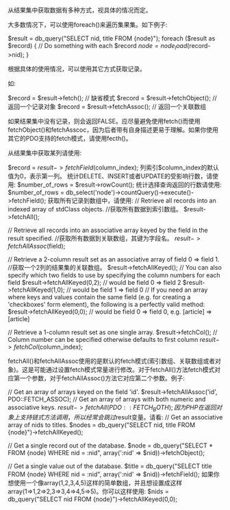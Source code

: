 从结果集中获取数据有多种方式，视具体的情况而定。

大多数情况下，可以使用foreach()来遍历集果集。如下例子:

$result = db_query("SELECT nid, title FROM {node}");
foreach ($result as $record) {
  // Do something with each $record
  $node = node_load($record->nid);
}

根据具体的使用情况，可以使用其它方式获取记录。

如:

$record = $result->fetch();            // 缺省模式
$record = $result->fetchObject();  // 返回一个记录对象
$record = $result->fetchAssoc();   // 返回一个关联数组

如果结果集中没有记录，则会返回FALSE。应尽量避免使用fetch()而使用fetchObject()和fetchAsscoc，因为后者带有自身描述更易于理解。如果你使用其它的PDO支持的fetch模式，请使用fecth()。

从结果集中获取某列请使用:

$record = $result->fetchField($column_index);
列索引$column_index的默认值为0，表示第一列。
统计DELETE、INSERT或者UPDATE的受影响行数，请使用:
$number_of_rows = $result->rowCount();
统计选择查询返回的行数请使用:
$number_of_rows = db_select('node')->countQuery()->execute()->fetchField();
获取所有记录到数组中，请使用:
// Retrieve all records into an indexed array of stdClass objects.
//获取所有数据到索引数组。
$result->fetchAll();

// Retrieve all records into an associative array keyed by the field in the result specified.
//获取所有数据到关联数组，其键为字段名。
$result->fetchAllAssoc($field);

// Retrieve a 2-column result set as an associative array of field 0 => field 1.
//获取一个2列的结果集的关联数组。
$result->fetchAllKeyed();
// You can also specify which two fields to use by specifying the column numbers for each field
$result->fetchAllKeyed(0,2); // would be field 0 => field 2
$result->fetchAllKeyed(1,0); // would be field 1 => field 0
// If you need an array where keys and values contain the same field (e.g. for creating a 'checkboxes' form element), the following is a perfectly valid method:
$result->fetchAllKeyed(0,0); // would be field 0 => field 0, e.g. [article] => [article]

// Retrieve a 1-column result set as one single array.
$result->fetchCol();
// Column number can be specified otherwise defaults to first column
$result->fetchCol($column_index);

 

fetchAll()和fetchAllAssoc使用的是默认的fetch模式(索引数组、关联数组或者对象)。这是可能通过设置fetch模式常量进行修改。对于fetchAll()方法fetch模式对应第一个参数，对于fetchAllAssoc()方法它对应第二个参数。例子:

// Get an array of arrays keyed on the field 'id'.
$result->fetchAllAssoc('id', PDO::FETCH_ASSOC);
// Get an array of arrays with both numeric and associative keys.
$result->fetchAll(PDO::FETCH_BOTH);
因为PHP在返回对象上支持链式方法调用，所以经常会跳过$result变量。请看:
// Get an associative array of nids to titles.
$nodes = db_query("SELECT nid, title FROM {node}")->fetchAllKeyed();

// Get a single record out of the database.
$node = db_query("SELECT * FROM {node} WHERE nid = :nid", array(':nid' => $nid))->fetchObject();

// Get a single value out of the database.
$title = db_query("SELECT title FROM {node} WHERE nid = :nid", array(':nid' => $nid))->fetchField();
如果你想使用一个像array(1,2,3,4,5)这样的简单数组，并且想设置成这样array(1=>1,2=>2,3=>3,4=>4,5=>5)。你可以这样使用:
$nids = db_query("SELECT nid FROM {node}")->fetchAllKeyed(0,0);